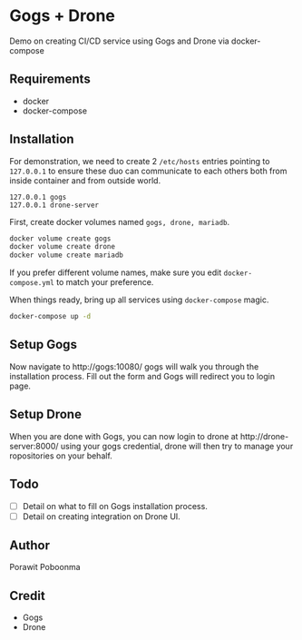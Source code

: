 Gogs + Drone
============

Demo on creating CI/CD service using Gogs and Drone via docker-compose

Requirements
------------

- docker
- docker-compose

Installation
------------

For demonstration, we need to create 2 `/etc/hosts` entries pointing to `127.0.0.1` to ensure these duo can communicate to each others both from inside container and from outside world.

```
127.0.0.1 gogs
127.0.0.1 drone-server
```

First, create docker volumes named `gogs, drone, mariadb`.

```sh
docker volume create gogs
docker volume create drone
docker volume create mariadb
```

If you prefer different volume names, make sure you edit `docker-compose.yml` to match your preference.

When things ready, bring up all services using `docker-compose` magic.

```sh
docker-compose up -d
```

Setup Gogs
----------

Now navigate to http://gogs:10080/ gogs will walk you through the installation process. Fill out the form and Gogs will redirect you to login page.

Setup Drone
-----------

When you are done with Gogs, you can now login to drone at http://drone-server:8000/ using your gogs credential, drone will then try to manage your ropositories on your behalf.

Todo
----

- ☐ Detail on what to fill on Gogs installation process.
- ☐ Detail on creating integration on Drone UI.

Author
------

Porawit Poboonma

Credit
------

- Gogs
- Drone

